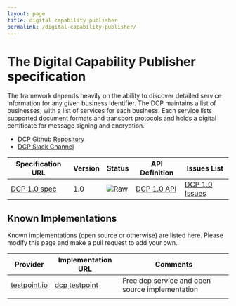 ```yaml
---
layout: page
title: digital capability publisher
permalink: /digital-capability-publisher/
---
```


# The Digital Capability Publisher specification

The framework depends heavily on the ability to discover detailed service information for any given business identifier.  The DCP maintains a list of businesses, with a list of services for each business. Each service lists supported document formats and transport protocols and holds a digital certificate for message signing and encryption.

* [DCP Github Repository](https://github.com/ausdigital/ausdigital-dcp)
* [DCP Slack Channel](https://ausdigital.slack.com/messages/spec-dcp/)

| Specification URL | Version | Status | API Definition |  Issues List |
| ----------------- | ------- | ------ | -------------- |  ----------- |
| [DCP 1.0 spec](http://ausdigital-dcp.readthedocs.io/) | 1.0 | ![Raw](http://rfc.unprotocols.org/spec:2/COSS/raw.svg) | [DCP 1.0 API](https://swaggerhub.com/api/ausdigital/ausdigital-dcp/1.0)  | [DCP 1.0 Issues](https://github.com/ausdigital/ausdigital-dcp/issues)    |

## Known Implementations

Known implementations (open source or otherwise) are listed here.  Please modify this page and make a pull request to add your own.

|Provider|Implementation URL|Comments|
|--------|------------------|--------|
|[testpoint.io](http://testpoint.io/) | [dcp testpoint](http://testpoint.io/dcp)| Free dcp service and open source implementation|
|  |  |  |
